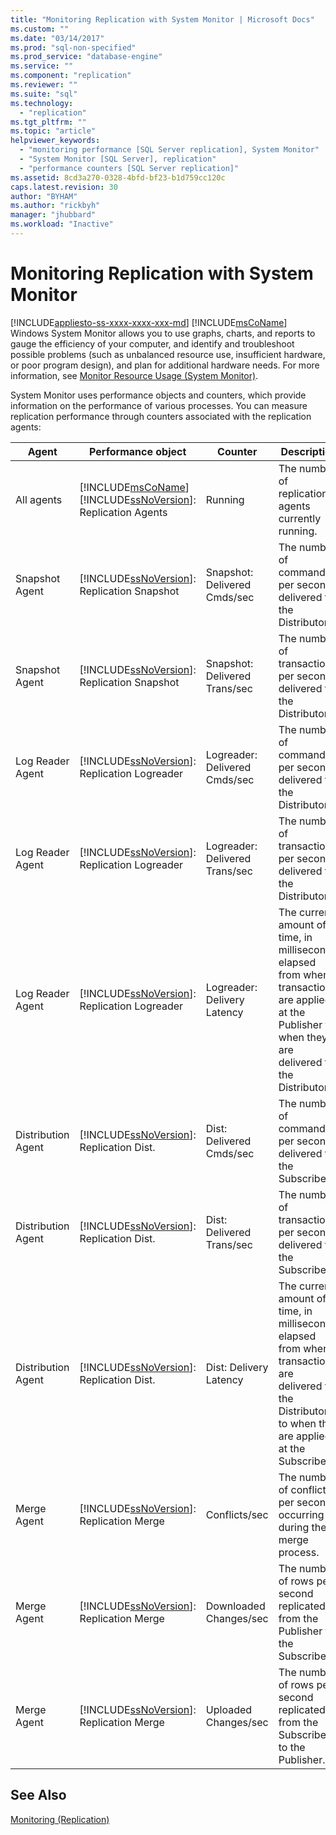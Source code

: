 ```yaml
---
title: "Monitoring Replication with System Monitor | Microsoft Docs"
ms.custom: ""
ms.date: "03/14/2017"
ms.prod: "sql-non-specified"
ms.prod_service: "database-engine"
ms.service: ""
ms.component: "replication"
ms.reviewer: ""
ms.suite: "sql"
ms.technology: 
  - "replication"
ms.tgt_pltfrm: ""
ms.topic: "article"
helpviewer_keywords: 
  - "monitoring performance [SQL Server replication], System Monitor"
  - "System Monitor [SQL Server], replication"
  - "performance counters [SQL Server replication]"
ms.assetid: 8cd3a270-0328-4bfd-bf23-b1d759cc120c
caps.latest.revision: 30
author: "BYHAM"
ms.author: "rickbyh"
manager: "jhubbard"
ms.workload: "Inactive"
---
```

# Monitoring Replication with System Monitor
[!INCLUDE[appliesto-ss-xxxx-xxxx-xxx-md](../../../includes/appliesto-ss-xxxx-xxxx-xxx-md.md)]
  [!INCLUDE[msCoName](../../../includes/msconame-md.md)] Windows System Monitor allows you to use graphs, charts, and reports to gauge the efficiency of your computer, and identify and troubleshoot possible problems (such as unbalanced resource use, insufficient hardware, or poor program design), and plan for additional hardware needs. For more information, see [Monitor Resource Usage &#40;System Monitor&#41;](../../../relational-databases/performance-monitor/monitor-resource-usage-system-monitor.md).  
  
 System Monitor uses performance objects and counters, which provide information on the performance of various processes. You can measure replication performance through counters associated with the replication agents:  
  
|Agent|Performance object|Counter|Description|  
|-----------|------------------------|-------------|-----------------|  
|All agents|[!INCLUDE[msCoName](../../../includes/msconame-md.md)] [!INCLUDE[ssNoVersion](../../../includes/ssnoversion-md.md)]: Replication Agents|Running|The number of replication agents currently running.|  
|Snapshot Agent|[!INCLUDE[ssNoVersion](../../../includes/ssnoversion-md.md)]: Replication Snapshot|Snapshot: Delivered Cmds/sec|The number of commands per second delivered to the Distributor.|  
|Snapshot Agent|[!INCLUDE[ssNoVersion](../../../includes/ssnoversion-md.md)]: Replication Snapshot|Snapshot: Delivered Trans/sec|The number of transactions per second delivered to the Distributor.|  
|Log Reader Agent|[!INCLUDE[ssNoVersion](../../../includes/ssnoversion-md.md)]: Replication Logreader|Logreader: Delivered Cmds/sec|The number of commands per second delivered to the Distributor.|  
|Log Reader Agent|[!INCLUDE[ssNoVersion](../../../includes/ssnoversion-md.md)]: Replication Logreader|Logreader: Delivered Trans/sec|The number of transactions per second delivered to the Distributor.|  
|Log Reader Agent|[!INCLUDE[ssNoVersion](../../../includes/ssnoversion-md.md)]: Replication Logreader|Logreader: Delivery Latency|The current amount of time, in milliseconds, elapsed from when transactions are applied at the Publisher to when they are delivered to the Distributor.|  
|Distribution Agent|[!INCLUDE[ssNoVersion](../../../includes/ssnoversion-md.md)]: Replication Dist.|Dist: Delivered Cmds/sec|The number of commands per second delivered to the Subscriber.|  
|Distribution Agent|[!INCLUDE[ssNoVersion](../../../includes/ssnoversion-md.md)]: Replication Dist.|Dist: Delivered Trans/sec|The number of transactions per second delivered to the Subscriber.|  
|Distribution Agent|[!INCLUDE[ssNoVersion](../../../includes/ssnoversion-md.md)]: Replication Dist.|Dist: Delivery Latency|The current amount of time, in milliseconds, elapsed from when transactions are delivered to the Distributor to when they are applied at the Subscriber.|  
|Merge Agent|[!INCLUDE[ssNoVersion](../../../includes/ssnoversion-md.md)]: Replication Merge|Conflicts/sec|The number of conflicts per second occurring during the merge process.|  
|Merge Agent|[!INCLUDE[ssNoVersion](../../../includes/ssnoversion-md.md)]: Replication Merge|Downloaded Changes/sec|The number of rows per second replicated from the Publisher to the Subscriber.|  
|Merge Agent|[!INCLUDE[ssNoVersion](../../../includes/ssnoversion-md.md)]: Replication Merge|Uploaded Changes/sec|The number of rows per second replicated from the Subscriber to the Publisher.|  
  
## See Also  
 [Monitoring &#40;Replication&#41;](../../../relational-databases/replication/monitor/monitoring-replication.md)  
  
  
